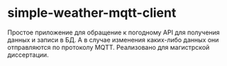 # simple-weather-mqtt-client

Простое приложение для обращение к погодному API для получения данных и записи в БД. А в случае изменения каких-либо данных они отправляются по протоколу MQTT.
Реализовано для магистрской диссертации.
